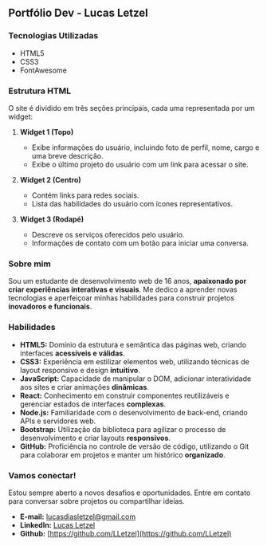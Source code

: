 ##  Portfólio Dev - Lucas Letzel

### Tecnologias Utilizadas

- HTML5
- CSS3
- FontAwesome

### Estrutura HTML

O site é dividido em três seções principais, cada uma representada por um widget:

1. **Widget 1 (Topo)**
   - Exibe informações do usuário, incluindo foto de perfil, nome, cargo e uma breve descrição.
   - Exibe o último projeto do usuário com um link para acessar o site.

2. **Widget 2 (Centro)**
   - Contém links para redes sociais.
   - Lista das habilidades do usuário com ícones representativos.

3. **Widget 3 (Rodapé)**
   - Descreve os serviços oferecidos pelo usuário.
   - Informações de contato com um botão para iniciar uma conversa.

###  Sobre mim

Sou um estudante de desenvolvimento web de 16 anos, **apaixonado por criar experiências interativas e visuais**. Me dedico a aprender novas tecnologias e aperfeiçoar minhas habilidades para construir projetos **inovadoros e funcionais**.

###  Habilidades

* **HTML5:** Domínio da estrutura e semântica das páginas web, criando interfaces **acessíveis e válidas**.
* **CSS3:** Experiência em estilizar elementos web, utilizando técnicas de layout responsivo e design **intuitivo**.
* **JavaScript:** Capacidade de manipular o DOM, adicionar interatividade aos sites e criar animações **dinâmicas**.
* **React:** Conhecimento em construir componentes reutilizáveis ​​e gerenciar estados de interfaces **complexas**.
* **Node.js:** Familiaridade com o desenvolvimento de back-end, criando APIs e servidores web.
* **Bootstrap:** Utilização da biblioteca para agilizar o processo de desenvolvimento e criar layouts **responsivos**.
* **GitHub:** Proficiência no controle de versão de código, utilizando o Git para colaborar em projetos e manter um histórico **organizado**.

###  Vamos conectar!

Estou sempre aberto a novos desafios e oportunidades. Entre em contato para conversar sobre projetos ou compartilhar ideias.

* **E-mail:** lucasdiasletzel@gmail.com
* **LinkedIn:** [Lucas Letzel](https://www.linkedin.com/in/lucas-dias-letzel-533437276/)
* **Github:** [https://github.com/LLetzel](https://github.com/LLetzel)
